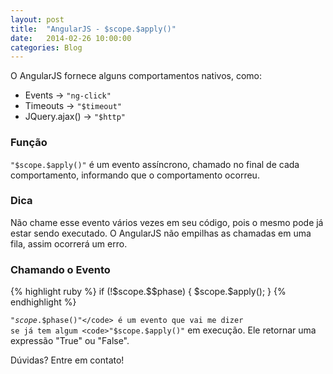 ```yaml
---
layout: post
title:  "AngularJS - $scope.$apply()"
date:   2014-02-26 10:00:00
categories: Blog
---
```


O AngularJS fornece alguns comportamentos nativos, como:

* Events -> <code>"ng-click"</code>
* Timeouts -> <code>"$timeout"</code>
* JQuery.ajax() -> <code>"$http"</code>

<h3>Função</h3>
<code>"$scope.$apply()"</code> é um evento assíncrono, chamado no final de cada comportamento, informando que o comportamento ocorreu.

<h3>Dica</h3>
Não chame esse evento vários vezes em seu código, pois o mesmo pode já estar sendo executado. O AngularJS não empilhas as chamadas em uma fila, assim ocorrerá um erro.

<h3>Chamando o Evento</h3>
{% highlight ruby %}
if (!$scope.$$phase) {
    $scope.$apply();
}
{% endhighlight %}

<code>"$scope.$$phase()"</code> é um evento que vai me dizer se já tem algum <code>"$scope.$apply()"</code> em execução. Ele retornar uma expressão "True" ou "False".

Dúvidas? Entre em contato!
